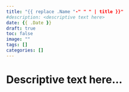 ```yaml
---
title: "{{ replace .Name "-" " " | title }}"
#description: <descriptive text here>
date: {{ .Date }}
draft: true
toc: false
image: ""
tags: []
categories: []
---
```


# Descriptive text here...
<!--more-->

